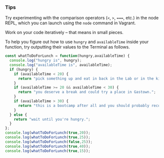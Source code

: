 ### Tips

Try experimenting with the comparison operators (`<`, `>`, `===`, etc.) in the node REPL, which you can launch using the `node` command in Vagrant.

Work on your code iteratively – that means in small pieces. 

To help you figure out how to use `hungry` and `availableTime` inside your function, try outputting their values to the Terminal as follows.


``` javascript
const whatToDoForLunch = function(hungry,availableTime) {
  console.log("hungry is", hungry);
  console.log("availableTime is", availableTime);
  if (hungry) {
    if (availableTime < 20) {
      return "pick something up and eat in back in the Lab or in the kitchen.";
    }
    if (availableTime >= 20 && availableTime < 30) {
      return "you deserve a break and could try a place in Gastown.";
    }
    if (availableTime > 30) {
      return "this is a bootcamp after all and you should probably reconsider.";
    }
  } else {
    return "wait until you're hungry.";
  }
};
console.log(whatToDoForLunch(true,20));
console.log(whatToDoForLunch(true,25));
console.log(whatToDoForLunch(false,25));
console.log(whatToDoForLunch(true,40));
console.log(whatToDoForLunch(true,15));
```
